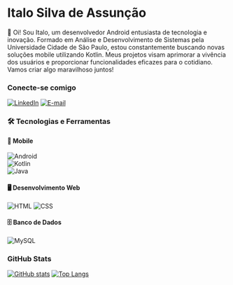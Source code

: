 # Italo Silva de Assunção
👋 Oi! Sou Italo, um desenvolvedor Android entusiasta de tecnologia e inovação. Formado em Análise e Desenvolvimento de Sistemas pela Universidade Cidade de São Paulo, estou constantemente buscando novas soluções mobile utilizando Kotlin. Meus projetos visam aprimorar a vivência dos usuários e proporcionar funcionalidades eficazes para o cotidiano. Vamos criar algo maravilhoso juntos!

### Conecte-se comigo
[![LinkedIn](https://img.shields.io/badge/-LinkedIn-000?style=for-the-badge&logo=linkedin&logoColor=30A3DC)](https://www.linkedin.com/in/italosassuncao/)
[![E-mail](https://img.shields.io/badge/-Email-000?style=for-the-badge&logo=microsoft-outlook&logoColor=E94D5F)](mailto:italo18sil@outlook.com)


### 🛠️ Tecnologias e Ferramentas  
#### 📱 Mobile
![Android](https://img.shields.io/badge/Android-3DDC84?style=for-the-badge&logo=android&logoColor=white)  
![Kotlin](https://img.shields.io/badge/Kotlin-0095D5?style=for-the-badge&logo=kotlin&logoColor=white)  
![Java](https://img.shields.io/badge/Java-000?style=for-the-badge&logo=java)  

#### 🖥️ Desenvolvimento Web  
![HTML](https://img.shields.io/badge/HTML-239120?style=for-the-badge&logo=html5&logoColor=white)
![CSS](https://img.shields.io/badge/CSS-239120?&style=for-the-badge&logo=css3&logoColor=white)

#### 🗄️ Banco de Dados  
![MySQL](https://img.shields.io/badge/MySQL-00000F?style=for-the-badge&logo=mysql&logoColor=white)

### GitHub Stats
[![GitHub stats](https://github-readme-stats.vercel.app/api?username=italosassuncao&show_icons=true&bg_color=00000000)](https://github.com/italosassuncao/github-readme-stats)
[![Top Langs](https://github-readme-stats.vercel.app/api/top-langs/?username=italosassuncao)](https://github.com/italosassuncao/github-readme-stats)
